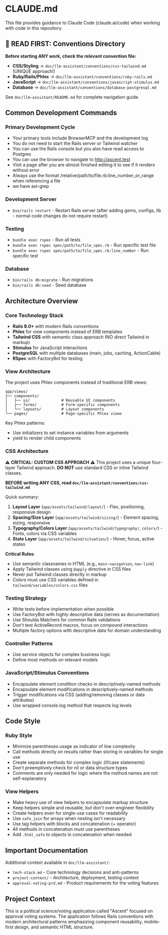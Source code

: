 # CLAUDE.md

This file provides guidance to Claude Code (claude.ai/code) when working with code in this repository.

## 🚨 READ FIRST: Conventions Directory

**Before starting ANY work, check the relevant convention file:**

- **CSS/Styling** → `doc/llm-assistant/conventions/css-tailwind.md` (UNIQUE approach!)
- **Ruby/Rails/Phlex** → `doc/llm-assistant/conventions/ruby-rails.md`
- **JavaScript** → `doc/llm-assistant/conventions/javascript-stimulus.md`
- **Database** → `doc/llm-assistant/conventions/database-postgresql.md`

See `doc/llm-assistant/README.md` for complete navigation guide.

## Common Development Commands

### Primary Development Cycle
- Your primary tools include BrowserMCP and the development log
- You do not need to start the Rails server or Tailwind watcher
- You can use the Rails console but you also have read access to Postgres
- You can use the browser to navigate to http://ascent.test
- Visit a page after you are almost finished editing it to see if it renders without error
- Always use the format /relative/path/to/file.rb:line_number_or_range when referencing a file
- we have ast-grep


### Development Server
- `bin/rails restart` - Restart Rails server (after adding gems, configs, lib - normal code changes do not require restart)

### Testing
- `bundle exec rspec` - Run all tests
- `bundle exec rspec spec/path/to/file_spec.rb` - Run specific test file
- `bundle exec rspec spec/path/to/file_spec.rb:line_number` - Run specific test

### Database
- `bin/rails db:migrate` - Run migrations
- `bin/rails db:seed` - Seed database

## Architecture Overview

### Core Technology Stack
- **Rails 8.0+** with modern Rails conventions
- **Phlex** for view components instead of ERB templates
- **Tailwind CSS** with semantic class approach (NO direct Tailwind in markup)
- **Stimulus** for JavaScript interactions
- **PostgreSQL** with multiple databases (main, jobs, caching, ActionCable)
- **RSpec** with FactoryBot for testing

### View Architecture
The project uses Phlex components instead of traditional ERB views:

```
app/views/
├── components/
│   ├── ui/              # Reusable UI components
│   ├── forms/           # Form-specific components
│   └── layouts/         # Layout components
└── pages/               # Page-specific Phlex views
```

Key Phlex patterns:
- Use initializers to set instance variables from arguments
- yield to render child components

### CSS Architecture
⚠️ **CRITICAL: CUSTOM CSS APPROACH** ⚠️
This project uses a unique four-layer Tailwind approach. **DO NOT** use standard CSS or inline Tailwind classes.

**BEFORE writing ANY CSS, read `doc/llm-assistant/conventions/css-tailwind.md`**

Quick summary:
1. **Layout Layer** (`app/assets/tailwind/layout/`) - Flex, positioning, responsive design
2. **Spacing/Size Layer** (`app/assets/tailwind/sizing/`) - Element spacing, sizing, responsive
3. **Typography/Colors Layer** (`app/assets/tailwind/typography/`, `colors/`) - Fonts, colors via CSS variables
4. **State Layer** (`app/assets/tailwind/situation/`) - Hover, focus, active states

**Critical Rules**:
- Use semantic classnames in HTML (e.g., `main-navigation`, `nav-link`)
- Apply Tailwind classes using `@apply` directive in CSS files
- Never put Tailwind classes directly in markup
- Colors must use CSS variables defined in `tailwind/variables/colors.css` files

### Testing Strategy
- Write tests before implementation when possible
- Use FactoryBot with highly descriptive data (serves as documentation)
- Use Shoulda Matchers for common Rails validations
- Don't test ActiveRecord macros, focus on compound interactions
- Multiple factory options with descriptive data for domain understanding

### Controller Patterns
- Use service objects for complex business logic
- Define most methods on relevant models

### JavaScript/Stimulus Conventions
- Encapsulate element condition checks in descriptively-named methods
- Encapsulate element modifications in descriptively-named methods  
- Trigger modifications via CSS (adding/removing classes or data attributes)
- Use wrapped console.log method that respects log levels

## Code Style

### Ruby Style
- Minimize parentheses usage as indicator of line complexity
- Call methods directly on results rather than storing in variables for single use
- Create separate methods for complex logic (if/case statements)
- Don't preemptively check for nil or data structure types
- Comments are only needed for logic where the method names are not self-explanatory

### View Helpers
- Make heavy use of view helpers to encapsulate markup structure
- Keep helpers simple and reusable, but don't over-engineer flexibility
- Create helpers even for single-use cases for readability
- Use `safe_join` for arrays when nesting isn't necessary
- Use tag helpers with blocks and concatenation (+ operator)
- All methods in concatenation must use parentheses
- Add `.html_safe` to objects in concatenation when needed

## Important Documentation

Additional context available in `doc/llm-assistant/`:
- `tech-stack.md` - Core technology decisions and anti-patterns
- `project-context/` - Architecture, deployment, testing context
- `approval-voting-prd.md` - Product requirements for the voting features

## Project Context

This is a political science/voting application called "Ascent" focused on approval voting systems. The application follows Rails conventions with modern architectural patterns emphasizing component reusability, mobile-first design, and semantic HTML structure.
